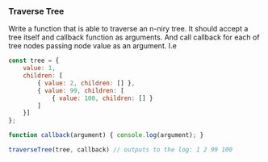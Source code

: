 ### Traverse Tree

Write a function that is able to traverse an n-niry tree. It should accept a tree itself and callback function as arguments. And call callback for each of tree nodes passing node value as an argument. I.e

```javascript
const tree = {
    value: 1,
    children: [
        { value: 2, children: [] },
        { value: 99, children: [
            { value: 100, children: [] }
        ] 
    }]
};

function callback(argument) { console.log(argument); }

traverseTree(tree, callback) // outputs to the log: 1 2 99 100
```
